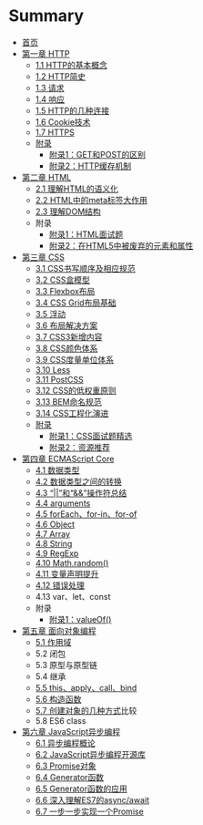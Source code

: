 # Summary

* [首页](README.md)
* [第一章 HTTP](di-yi-zhang-http.md)
  * [1.1 HTTP的基本概念](di-yi-zhang-http/11-httpde-ji-ben-gai-nian.md)
  * [1.2 HTTP简史](di-yi-zhang-http/12-httpjian-shi.md)
  * [1.3 请求](di-yi-zhang-http/13-qing-qiu.md)
  * [1.4 响应](di-yi-zhang-http/14-xiang-ying.md)
  * [1.5 HTTP的几种连接](di-yi-zhang-http/15-httpde-ji-zhong-lian-jie.md)
  * [1.6 Cookie技术](di-yi-zhang-http/16-cookieji-zhu.md)
  * [1.7 HTTPS](di-yi-zhang-http/17-https.md)
  * [附录](di-yi-zhang-http/fu-lu.md)
    * [附录1：GET和POST的区别](di-yi-zhang-http/fu-lu-1-get-he-post-de-qu-bie.md)
    * [附录2：HTTP缓存机制](di-yi-zhang-http/fu-lu-2-http-huan-cun-ji-zhi.md)
* [第二章 HTML](di-er-zhang-html.md)
  * [2.1 理解HTML的语义化](di-er-zhang-html/21-li-jie-html-de-yu-yi-hua.md)
  * [2.2 HTML中的meta标签大作用](di-er-zhang-html/22-htmlzhong-de-meta-biao-qian-da-zuo-yong.md)
  * [2.3 理解DOM结构](di-er-zhang-html/23-li-jie-dom-jie-gou.md)
  * 附录
    * [附录1：HTML面试题](di-er-zhang-html/fu-lu-1-html-mian-shi-ti.md)
    * [附录2：在HTML5中被废弃的元素和属性](di-er-zhang-html/fu-lu-2-ff1a-zai-html5-zhong-bei-fei-qi-de-yuan-su-he-shu-xing.md)
* [第三章 CSS](di-san-zhang-css.md)
  * [3.1 CSS书写顺序及相应规范](di-san-zhang-css/31-cssshu-xie-shun-xu-ji-xiang-ying-gui-fan.md)
  * [3.2 CSS盒模型](di-san-zhang-css/32-csshe-mo-xing.md)
  * [3.3 Flexbox布局](di-san-zhang-css/33-flexboxbu-ju.md)
  * [3.4 CSS Grid布局基础](di-san-zhang-css/34-css-gridbu-ju-ji-chu.md)
  * [3.5 浮动](di-san-zhang-css/35-fu-dong.md)
  * [3.6 布局解决方案](di-san-zhang-css/36-bu-ju-jie-jue-fang-an.md)
  * [3.7 CSS3新增内容](di-san-zhang-css/37-css3xin-zeng-nei-rong.md)
  * [3.8 CSS颜色体系](di-san-zhang-css/38-cssyan-se-ti-xi.md)
  * [3.9 CSS度量单位体系](di-san-zhang-css/39-cssdu-liang-dan-wei-ti-xi.md)
  * [3.10 Less](di-san-zhang-css/310-less.md)
  * [3.11 PostCSS](di-san-zhang-css/311-postcss.md)
  * [3.12 CSS的低权重原则](di-san-zhang-css/312-cssde-di-quan-zhong-yuan-ze.md)
  * [3.13 BEM命名规范](di-san-zhang-css/313-bemming-ming-gui-fan.md)
  * [3.14 CSS工程化演进](di-san-zhang-css/314-cssgong-cheng-hua-yan-jin.md)
  * [附录](di-san-zhang-css/fu-lu.md)
    * [附录1：CSS面试题精选](di-san-zhang-css/fu-lu/fu-lu-1-css-mian-shi-ti-jing-xuan.md)
    * [附录2：资源推荐](di-san-zhang-css/fu-lu/fu-lu-2-ff1a-zi-yuan-tui-jian.md)
* [第四章 ECMAScript Core](di-si-zhang-ecmascript-core.md)
  * [4.1 数据类型](di-si-zhang-ecmascript-core/41-shu-ju-lei-xing.md)
  * [4.2 数据类型之间的转换](di-si-zhang-ecmascript-core/42-shu-ju-lei-xing-zhi-jian-de-zhuan-huan.md)
  * [4.3 “\|\|”和“&&”操作符总结](di-si-zhang-ecmascript-core/43-201c7c7c-201d-he-201c2626-201d-cao-zuo-fu-zong-jie.md)
  * [4.4 arguments](di-si-zhang-ecmascript-core/44-arguments.md)
  * [4.5 forEach、for-in、for-of](di-si-zhang-ecmascript-core/45-foreachfor-infor-of.md)
  * [4.6 Object](di-si-zhang-ecmascript-core/46-object.md)
  * [4.7 Array](di-si-zhang-ecmascript-core/47-array.md)
  * [4.8 String](di-si-zhang-ecmascript-core/48-string.md)
  * [4.9 RegExp](di-si-zhang-ecmascript-core/49-regexp.md)
  * [4.10 Math.random\(\)](di-si-zhang-ecmascript-core/410-mathrandom.md)
  * [4.11 变量声明提升](di-si-zhang-ecmascript-core/412-bian-liang-sheng-ming-ti-sheng.md)
  * [4.12 错误处理](di-si-zhang-ecmascript-core/412-cuo-wu-chu-li.md)
  * 4.13 var、let、const
  * 附录
    * [附录1：valueOf\(\)](di-si-zhang-ecmascript-core/fu-lu-1-valueof.md)
* [第五章 面向对象编程](di-wu-zhang-mian-xiang-dui-xiang-bian-cheng.md)
  * [5.1 作用域](di-wu-zhang-mian-xiang-dui-xiang-bian-cheng/51-zuo-yong-yu.md)
  * 5.2 闭包
  * 5.3 原型与原型链
  * 5.4 继承
  * [5.5 this、apply、call、bind](di-wu-zhang-mian-xiang-dui-xiang-bian-cheng/55-thisapplycallbind.md)
  * [5.6 构造函数](di-wu-zhang-mian-xiang-dui-xiang-bian-cheng/56-gou-zao-han-shu.md)
  * [5.7 创建对象的几种方式](di-wu-zhang-mian-xiang-dui-xiang-bian-cheng/57-chuang-jian-dui-xiang-de-ji-zhong-fang-shi.md)比较
  * 5.8 ES6 class
* [第六章 JavaScript异步编程](di-liu-zhang-javascript-yi-bu-bian-cheng.md)
  * [6.1 异步编程概论](di-liu-zhang-javascript-yi-bu-bian-cheng/61-yi-bu-bian-cheng-gai-lun.md)
  * [6.2 JavaScript异步编程开源库](di-liu-zhang-javascript-yi-bu-bian-cheng/62-javascriptyi-bu-bian-cheng-kai-yuan-ku.md)
  * [6.3 Promise对象](di-liu-zhang-javascript-yi-bu-bian-cheng/63-promisedui-xiang.md)
  * [6.4 Generator函数](di-liu-zhang-javascript-yi-bu-bian-cheng/64-generatorhan-shu.md)
  * [6.5 Generator函数的应用](di-liu-zhang-javascript-yi-bu-bian-cheng/65-generatorhan-shu-de-ying-yong.md)
  * [6.6 深入理解ES7的async/await](di-liu-zhang-javascript-yi-bu-bian-cheng/66-shen-ru-li-jie-es7-de-async-await.md)
  * [6.7 一步一步实现一个Promise](di-liu-zhang-javascript-yi-bu-bian-cheng/67-yi-bu-yi-bu-shi-xian-yi-ge-promise.md)



